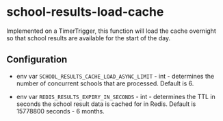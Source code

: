 # school-results-load-cache

Implemented on a TimerTrigger, this function will load the cache overnight so that school results are available for the
start of the day.

## Configuration

* env var `SCHOOL_RESULTS_CACHE_LOAD_ASYNC_LIMIT` - int - determines the number of concurrent schools that are
  processed. Default is 6.

* env var `REDIS_RESULTS_EXPIRY_IN_SECONDS` - int - determines the TTL in seconds the school result data is cached for
  in Redis.  Default is 15778800 seconds - 6 months.
